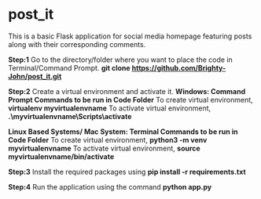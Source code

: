 # post_it
This is a basic Flask application for social media homepage featuring posts along with their corresponding comments.

**Step:1**
Go to the directory/folder where you want to place the code in Terminal/Command Prompt. 
**git clone https://github.com/Brighty-John/post_it.git**

**Step:2**
Create a virtual environment and activate it.
**Windows: Command Prompt Commands to be run in Code Folder**
    To create virtual environment,
         **virtualenv myvirtualenvname**
    To activate virtual environment,
        **.\myvirtualenvname\Scripts\activate**

**Linux Based Systems/ Mac System: Terminal Commands to be run in Code Folder**
    To create virtual environment,
         **python3 -m venv myvirtualenvname**
    To activate virtual environment,
        **source myvirtualenvname/bin/activate**

**Step:3**
Install the required packages using
**pip install -r requirements.txt**

**Step:4**
Run the application using the command
**python app.py**
